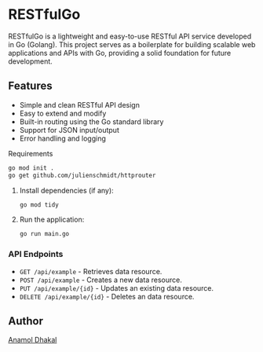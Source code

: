 # RESTfulGo

RESTfulGo is a lightweight and easy-to-use RESTful API service developed in Go (Golang). This project serves as a boilerplate for building scalable web applications and APIs with Go, providing a solid foundation for future development.

## Features

- Simple and clean RESTful API design
- Easy to extend and modify
- Built-in routing using the Go standard library
- Support for JSON input/output
- Error handling and logging

Requirements
```bash
go mod init .
go get github.com/julienschmidt/httprouter
```

1. Install dependencies (if any):
   ```bash
   go mod tidy
   ```

2. Run the application:
   ```bash
   go run main.go
   ```

### API Endpoints

- `GET /api/example` - Retrieves data resource.
- `POST /api/example` - Creates a new data resource.
- `PUT /api/example/{id}` - Updates an existing data resource.
- `DELETE /api/example/{id}` - Deletes an data resource.

## Author

[Anamol Dhakal](https://www.anamoldhakal.com.np)